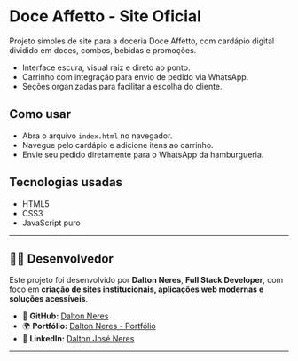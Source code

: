 # Doce Affetto - Site Oficial

Projeto simples de site para a doceria Doce Affetto, com cardápio digital dividido em doces, combos, bebidas e promoções.

- Interface escura, visual raiz e direto ao ponto.  
- Carrinho com integração para envio de pedido via WhatsApp.  
- Seções organizadas para facilitar a escolha do cliente.

## Como usar

- Abra o arquivo `index.html` no navegador.  
- Navegue pelo cardápio e adicione itens ao carrinho.  
- Envie seu pedido diretamente para o WhatsApp da hamburgueria.

## Tecnologias usadas

- HTML5  
- CSS3  
- JavaScript puro

---

## 👨‍💻 Desenvolvedor

Este projeto foi desenvolvido por **Dalton Neres**, **Full Stack Developer**, com foco em **criação de sites institucionais, aplicações web modernas e soluções acessíveis**.  

- 🔗 **GitHub:** [Dalton Neres](https://github.com/daltonneres)  
- 🌍 **Portfólio:** [Dalton Neres - Portfólio](https://daltonneres.github.io/potfolio_neres/)  
- 💼 **LinkedIn:** [Dalton José Neres](https://www.linkedin.com/in/dalton-josé-neres)  

---
